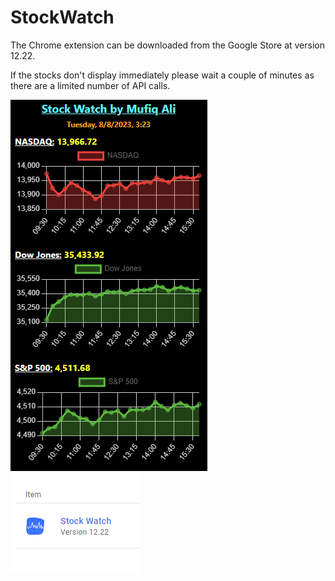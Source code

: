 # StockWatch

The Chrome extension can be downloaded from the Google Store at version 12.22.

If the stocks don't display immediately please wait a couple of minutes as there are a limited number of API calls.


<img src="Screenshots/Screenshot (172).png" />

<img src="Screenshots/Screenshot (176).png" />
